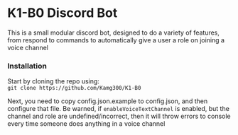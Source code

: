 # K1-B0 Discord Bot

This is a small modular discord bot, designed to do a variety of features, from respond to commands to automatically 
give a user a role on joining a voice channel

### Installation

Start by cloning the repo using:\
`git clone https://github.com/Kamg300/K1-B0`

Next, you need to copy config.json.example to config.json, and then configure that file. Be warned, if `enableVoiceTextChannel`
is enabled, but the channel and role are undefined/incorrect, then it will throw errors to console every time someone 
does anything in a voice channel 
